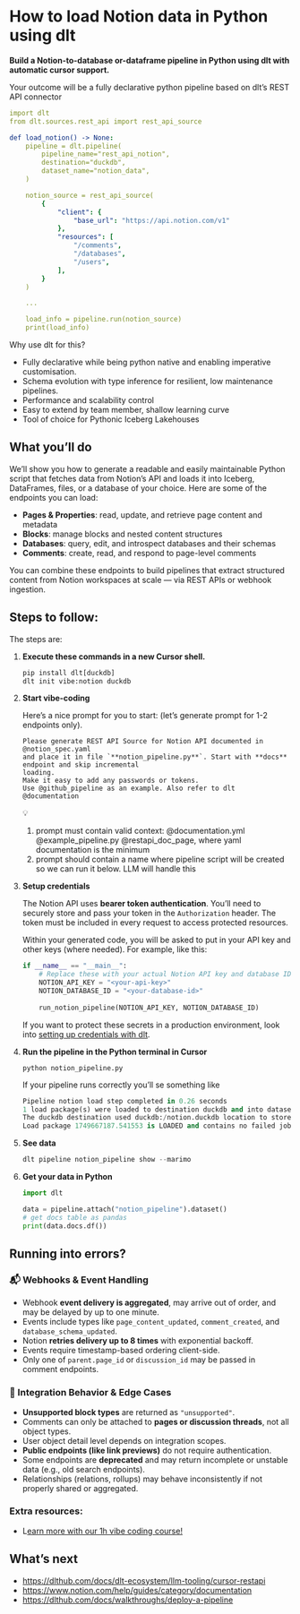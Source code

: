 # How to load Notion data in Python using dlt

**Build a Notion-to-database or-dataframe pipeline in Python using dlt with automatic cursor support.**

Your outcome will be a fully declarative python pipeline based on dlt’s REST API connector

```yaml
import dlt
from dlt.sources.rest_api import rest_api_source

def load_notion() -> None:
    pipeline = dlt.pipeline(
        pipeline_name="rest_api_notion",
        destination="duckdb",
        dataset_name="notion_data",
    )

    notion_source = rest_api_source(
        {
            "client": {
                "base_url": "https://api.notion.com/v1"
            },
            "resources": [
                "/comments",
                "/databases",
                "/users",
            ],
        }
    )

    ...

    load_info = pipeline.run(notion_source)
    print(load_info)
```

Why use dlt for this?

- Fully declarative while being python native and enabling imperative customisation.
- Schema evolution with type inference for resilient, low maintenance pipelines.
- Performance and scalability control
- Easy to extend by team member, shallow learning curve
- Tool of choice for Pythonic Iceberg  Lakehouses

## What you’ll do

We’ll show you how to generate a readable and easily maintainable Python script that fetches data from Notion’s API and loads it into Iceberg, DataFrames, files, or a database of your choice. Here are some of the endpoints you can load:

- **Pages & Properties**: read, update, and retrieve page content and metadata
- **Blocks**: manage blocks and nested content structures
- **Databases**: query, edit, and introspect databases and their schemas
- **Comments**: create, read, and respond to page-level comments

You can combine these endpoints to build pipelines that extract structured content from Notion workspaces at scale — via REST APIs or webhook ingestion.

## Steps to follow:

The steps are:

1. **Execute these commands in a new Cursor shell.**
    
    ```python
    pip install dlt[duckdb]
    dlt init vibe:notion duckdb
    ```
    
2. **Start vibe-coding**
    
    Here’s a nice prompt for you to start: (let’s generate prompt for 1-2 endpoints only). 
    
    ```
    Please generate REST API Source for Notion API documented in @notion_spec.yaml
    and place it in file `**notion_pipeline.py**`. Start with **docs** endpoint and skip incremental
    loading.
    Make it easy to add any passwords or tokens.
    Use @github_pipeline as an example. Also refer to dlt @documentation
    
    ```
    
    <aside>
    💡
    
    1. prompt must contain valid context: @documentation.yml @example_pipeline.py @restapi_doc_page, where yaml documentation is the minimum 
    2. prompt should contain a name where pipeline script will be created so we can run it below. LLM will handle this
    </aside>
    
3. **Setup credentials** 
    
    The Notion API uses **bearer token authentication**. You’ll need to securely store and pass your token in the `Authorization` header. The token must be included in every request to access protected resources.
    
    Within your generated code, you will be asked to put in your API key and other keys (where needed). For example, like this:
    
    ```python
    if __name__ == "__main__":
        # Replace these with your actual Notion API key and database ID
        NOTION_API_KEY = "<your-api-key>"
        NOTION_DATABASE_ID = "<your-database-id>"
        
        run_notion_pipeline(NOTION_API_KEY, NOTION_DATABASE_ID) 
    ```
    
    If you want to protect these secrets in a production environment, look into [setting up credentials with dlt](https://dlthub.com/docs/walkthroughs/add_credentials).
    
4. **Run the pipeline in the Python terminal in Cursor**
    
    ```
    python notion_pipeline.py
    ```
    
    If your pipeline runs correctly you’ll se something like
    
    ```python
    Pipeline notion load step completed in 0.26 seconds
    1 load package(s) were loaded to destination duckdb and into dataset notion_data
    The duckdb destination used duckdb:/notion.duckdb location to store data
    Load package 1749667187.541553 is LOADED and contains no failed jobs
    ```
    
5. **See data**
    
    ```python
    dlt pipeline notion_pipeline show --marimo
    ```
    
6. **Get your data in Python**
    
    ```python
    import dlt
    
    data = pipeline.attach("notion_pipeline").dataset()
    # get docs table as pandas
    print(data.docs.df())
    ```
    

## Running into errors?

### 📬 Webhooks & Event Handling

- Webhook **event delivery is aggregated**, may arrive out of order, and may be delayed by up to one minute.
- Events include types like `page_content_updated`, `comment_created`, and `database_schema_updated`.
- Notion **retries delivery up to 8 times** with exponential backoff.
- Events require timestamp-based ordering client-side.
- Only one of `parent.page_id` or `discussion_id` may be passed in comment endpoints.

### 🧠 Integration Behavior & Edge Cases

- **Unsupported block types** are returned as `"unsupported"`.
- Comments can only be attached to **pages or discussion threads**, not all object types.
- User object detail level depends on integration scopes.
- **Public endpoints (like link previews)** do not require authentication.
- Some endpoints are **deprecated** and may return incomplete or unstable data (e.g., old search endpoints).
- Relationships (relations, rollups) may behave inconsistently if not properly shared or aggregated.

### Extra resources:

- L[earn more with our 1h vibe coding course!](https://www.youtube.com/watch?v=GGid70rnJuM)

## What’s next

- https://dlthub.com/docs/dlt-ecosystem/llm-tooling/cursor-restapi
- https://www.notion.com/help/guides/category/documentation
- https://dlthub.com/docs/walkthroughs/deploy-a-pipeline